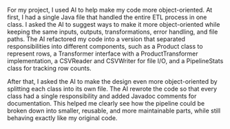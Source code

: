 For my project, I used AI to help make my code more object-oriented. At first, I had a single Java file that handled the entire ETL process in one class. I asked the AI to suggest ways to make it more object-oriented while keeping the same inputs, outputs, transformations, error handling, and file paths. The AI refactored my code into a version that separated responsibilities into different components, such as a Product class to represent rows, a Transformer interface with a ProductTransformer implementation, a CSVReader and CSVWriter for file I/O, and a PipelineStats class for tracking row counts.

After that, I asked the AI to make the design even more object-oriented by splitting each class into its own file. The AI rewrote the code so that every class had a single responsibility and added Javadoc comments for documentation. This helped me clearly see how the pipeline could be broken down into smaller, reusable, and more maintainable parts, while still behaving exactly like my original code.